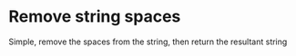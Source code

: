 # Remove string spaces

Simple, remove the spaces from the string, then return the resultant string

